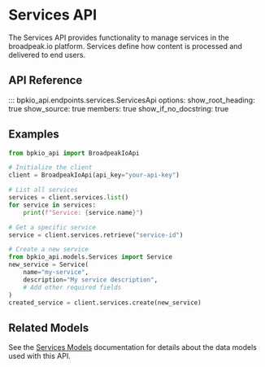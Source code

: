 # Services API

The Services API provides functionality to manage services in the broadpeak.io platform. Services define how content is processed and delivered to end users.

## API Reference

::: bpkio_api.endpoints.services.ServicesApi
    options:
      show_root_heading: true
      show_source: true
      members: true
      show_if_no_docstring: true

## Examples

```python
from bpkio_api import BroadpeakIoApi

# Initialize the client
client = BroadpeakIoApi(api_key="your-api-key")

# List all services
services = client.services.list()
for service in services:
    print(f"Service: {service.name}")

# Get a specific service
service = client.services.retrieve("service-id")

# Create a new service
from bpkio_api.models.Services import Service
new_service = Service(
    name="my-service",
    description="My service description",
    # Add other required fields
)
created_service = client.services.create(new_service)
```

## Related Models

See the [Services Models](../models/services.md) documentation for details about the data models used with this API. 